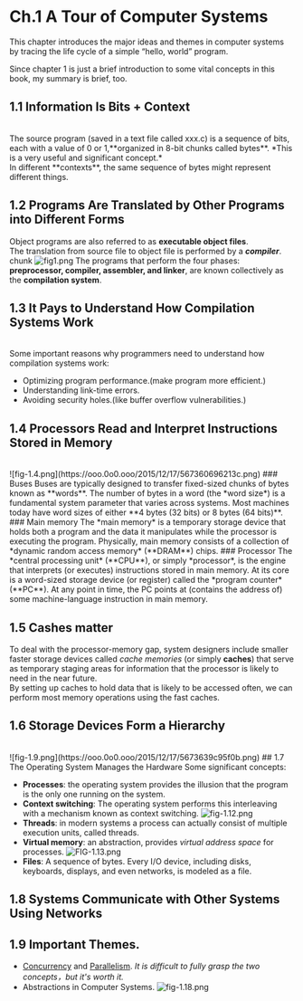 # Ch.1 A Tour of Computer Systems
This chapter introduces the major
ideas and themes in computer systems by tracing the life cycle of a simple
“hello, world” program.

Since chapter 1 is just a brief introduction to some vital concepts in this book, my summary is 
brief, too.

## 1.1 Information Is Bits + Context
<br>
The source program (saved in a text file called xxx.c) is a sequence of bits, each with a value of 0 or 1,**organized in 8-bit chunks called bytes**.  *This is a very useful and significant concept.*<br>
In different **contexts**, the same sequence of bytes
might represent different things.

## 1.2  Programs Are Translated by Other Programs into Different Forms

Object programs are also referred to as **executable object files**.<br>
The translation from source file to object file is performed by a ***compiler***.
<br>chunk
![fig1.png](https://ooo.0o0.ooo/2015/12/15/5670b9cdac7f3.png)
The programs that perform the four phases: 
**preprocessor, compiler, assembler, and linker**, are known collectively as the
**compilation system**.

## 1.3 It Pays to Understand How Compilation Systems Work
<br>
Some important reasons why programmers need to understand how compilation systems work:

- Optimizing program performance.(make program more efficient.)
- Understanding link-time errors.
- Avoiding security holes.(like buffer overflow vulnerabilities.)

## 1.4 Processors Read and Interpret Instructions Stored in Memory
<br>
![fig-1.4.png](https://ooo.0o0.ooo/2015/12/17/567360696213c.png)
### Buses
Buses are typically designed to transfer fixed-sized chunks of bytes known as **words**. The
number of bytes in a word (the *word size*) is a fundamental system parameter that
varies across systems. Most machines today have word sizes of either **4 bytes (32
bits) or 8 bytes (64 bits)**.
### Main memory
The *main memory* is a temporary storage device that holds both a program and
the data it manipulates while the processor is executing the program. Physically,
main memory consists of a collection of *dynamic random access memory* (**DRAM**)
chips.
### Processor
The *central processing unit* (**CPU**), or simply *processor*, is the engine that interprets
(or executes) instructions stored in main memory. At its core is a word-sized
storage device (or register) called the *program counter* (**PC**). At any point in time,
the PC points at (contains the address of) some machine-language instruction in
main memory.

## 1.5 Cashes matter
To deal with the processor-memory gap, system designers include smaller
faster storage devices called *cache memories* (or simply **caches**) that serve as
temporary staging areas for information that the processor is likely to need in
the near future. <br>
By setting up caches to hold
data that is likely to be accessed often, we can perform most memory operations
using the fast caches.

## 1.6 Storage Devices Form a Hierarchy
<br>
![fig-1.9.png](https://ooo.0o0.ooo/2015/12/17/5673639c95f0b.png)
## 1.7  The Operating System Manages the Hardware
Some significant concepts:

- **Processes**: the operating system
provides the illusion that the program is the only one running on the system.
- **Context switching**: The operating system performs this interleaving
with a mechanism known as context switching.
![fig-1.12.png](https://ooo.0o0.ooo/2015/12/17/56736503397ea.png)
- **Threads**: in modern
systems a process can actually consist of multiple execution units, called threads.
- **Virtual memory**:  an abstraction, provides *virtual address space* for processes.
![FIG-1.13.png](https://ooo.0o0.ooo/2015/12/17/56736660c52f1.png)
- **Files**: A sequence of bytes. Every I/O device,
including disks, keyboards, displays, and even networks, is modeled as a file.

## 1.8 Systems Communicate with Other Systems Using Networks
## 1.9 Important Themes.
- [Concurrency](https://en.wikipedia.org/wiki/Concurrency_(computer_science)) and [Parallelism](https://en.wikipedia.org/wiki/Parallel_computing).
*It is difficult to fully grasp the two concepts，but it's worth it.*
- Abstractions in Computer Systems.
![fig-1.18.png](https://ooo.0o0.ooo/2015/12/17/56736806de54c.png)





 



